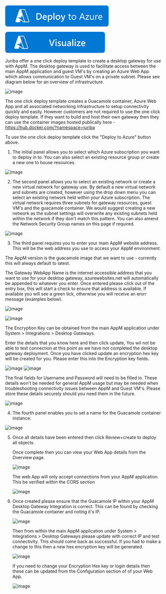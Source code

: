 [![Deploy To Azure](https://raw.githubusercontent.com/Azure/azure-quickstart-templates/master/1-CONTRIBUTION-GUIDE/images/deploytoazure.svg?sanitize=true)](https://portal.azure.com/#create/Microsoft.Template/uri/https%3A%2F%2Fraw.githubusercontent.com%2Fjuribalimited%2Fdeploy-appm-gateway%2Fmain%2FmainTemplate.json/createUIDefinitionUri/https%3A%2F%2Fraw.githubusercontent.com%2Fjuribalimited%2Fdeploy-appm-gateway%2Fmain%2FcreateUiDefinition.json)

[![Visualize](https://raw.githubusercontent.com/Azure/azure-quickstart-templates/master/1-CONTRIBUTION-GUIDE/images/visualizebutton.svg?sanitize=true)](http://armviz.io/#/?load=https%3A%2F%2Fraw.githubusercontent.com%2Fjuribalimited%2Fdeploy-appm-gateway%2Fmain%2FmainTemplate.json)

Juriba offer a one click deploy template to create a desktop gateway for use with AppM. The desktop gateway is used to facilitate access between the main AppM application and guest VM's by creating an Azure Web App which allows communication to Guest VM's on a private subnet. Please see diagram below for an overview of infrastructure.

![image](https://github.com/juribalimited/deploy-appm-gateway/assets/109281915/26cba5f0-a867-4fe1-83d4-19ac0a109d30)



The one click deploy template creates a Guacamole container, Azure Web App and all associated networking infrastructure to setup connectivity quickly and easily. However customers are not required to use the one click deploy template. If they want to build and host their own gateway then they can use the container images hosted publically here - https://hub.docker.com/?namespace=juriba

To use the one click deploy template click the "Deploy to Azure" button above.

1. The initial panel allows you to select which Azure subscription you want to deploy in to. You can also select an existing resource group or create a new one to house resources.

![image](https://github.com/juribalimited/deploy-appm-gateway/assets/109281915/f7e2831f-db99-4347-81fe-a25d244044d5)


2. The second panel allows you to select an existing network or create a new virtual network for gateway use. By default a new virtual network and subnets are created, however using the drop down menu you can select an existing network held within your Azure subscription. The virtual network requires three subnets      for gateway resources, guest VM's and the guacamole container. We would suggest creating a new network as the subnet settings will overwrite any existing subnets held within the network if they don't match this pattern. You can also amend the Network Security Group names on this page if required.


![image](https://github.com/juribalimited/deploy-appm-gateway/assets/109281915/21d53c53-387a-4a32-b62a-34483d822dda)

3.  The third panel requires you to enter your main AppM website address. This will be the web address you use to access your AppM environment. 

   The AppM version is the guacamole image that we want to use - currently this will always default to latest.

   The Gateway WebApp Name is the internet accessible address that you want to use for your desktop gateway, azurewebsites.net will automatically be appended to whatever you enter. Once entered please click out of the entry box, this will start a check to ensure that address is available. If available you will see a 
   green tick, otherwise you will receive an erorr message (examples below). 

   ![image](https://github.com/juribalimited/deploy-appm-gateway/assets/109281915/59ee9fb1-e8f4-4146-ab35-467abc3ea444)

   ![image](https://github.com/juribalimited/deploy-appm-gateway/assets/109281915/c4fbf88b-56a0-44d7-88c9-34ebe54071ed)

   The Encryption Key can be obtained from the main AppM application under System > Integrations > Desktop Gateways.
  
   Enter the details that you know here and then click update, You wil not be able to test connection at this point as we have not completed the desktop gateway deployment. Once you have clicked update 
   an encryption hex key will be created for you. Please enter this into the Encryption key fields.

   ![image](https://github.com/juribalimited/deploy-appm-gateway/assets/109281915/fd095519-53f0-4c81-a56b-366f8dbb9028)
   ![image](https://github.com/juribalimited/deploy-appm-gateway/assets/109281915/770ef24c-c60f-4a4d-b665-4a0799df931f)



   The final fields for Username and Password will need to be filled in. These details won't be needed for general AppM usage but may be needed when troubleshooting connectivity issues between AppM and Guest VM's. Please store these details securely should you need them in the future.

   ![image](https://github.com/juribalimited/deploy-appm-gateway/assets/109281915/119e0081-a39a-49b6-99ab-9b92e03a9430)

4. The fourth panel enables you to set a name for the Guacamole container instance.

![image](https://github.com/juribalimited/deploy-appm-gateway/assets/109281915/aa546a13-5193-4bf2-984d-cd4eb513df6e)

5. Once all details have been entered then click Review+create to deploy all objects.

   Once complete then you can view your Web App details from the Overview page.

   ![image](https://github.com/juribalimited/deploy-appm-gateway/assets/109281915/02d00444-f7ea-4902-a744-86ff44e5d11b)

   The web App will only accept connections from your AppM application. This be verified within the CORS section

   ![image](https://github.com/juribalimited/deploy-appm-gateway/assets/109281915/635db2dd-bc96-4807-8dd1-2f71e583afe6)

6. Once created please ensure that the Guacamole IP within your AppM Desktop Gateway Integration is correct. This can be found by checking the Guacamole container and noting it's IP.
   
   ![image](https://github.com/juribalimited/deploy-appm-gateway/assets/109281915/885df0f7-ea02-4c45-83b2-7a850abca71c)

   Then from within the main AppM application under System > Integrations > Desktop Gateways please update with correct IP and test connectivity. This should come back as successful. If you had to make a change to this then a new hex encryption key will be generated.

   ![image](https://github.com/juribalimited/deploy-appm-gateway/assets/109281915/726d7c4a-7e31-43cd-b367-86a3383aeb8f)

   If you need to change your Encryption Hex key or login details then these can be updated from the Configuration section of of your Web App. 

   ![image](https://github.com/juribalimited/deploy-appm-gateway/assets/109281915/440a494f-5047-40e9-b489-7ce7f691f760)










